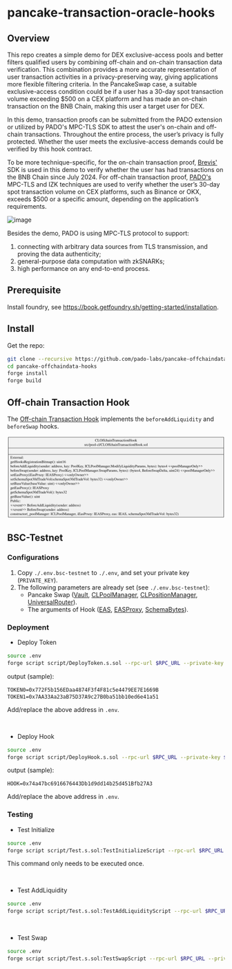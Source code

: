 # pancake-transaction-oracle-hooks

## Overview

This repo creates a simple demo for DEX exclusive-access pools and better filters qualified users by combining off-chain and on-chain transaction data verification. This combination provides a more accurate representation of user transaction activities in a privacy-preserving way, giving applications more flexible filtering criteria. In the PancakeSwap case, a suitable exclusive-access condition could be if a user has a 30-day spot transaction volume exceeding $500 on a CEX platform and has made an on-chain transaction on the BNB Chain, making this user a target user for DEX.

In this demo, transaction proofs can be submitted from the PADO extension or utilized by PADO's MPC-TLS SDK to attest the user's on-chain and off-chain transactions. Throughout the entire process, the user’s privacy is fully protected. Whether the user meets the exclusive-access demands could be verified by this hook contract. 

To be more technique-specific, for the on-chain transaction proof, [Brevis'](https://docs.brevis.network/) SDK is used in this demo to verify whether the user has had transactions on the BNB Chain since July 2024. For off-chain transaction proof, [PADO's](https://padolabs.org) MPC-TLS and IZK techniques are used to verify whether the user’s 30-day spot transaction volume on CEX platforms, such as Binance or OKX, exceeds $500 or a specific amount, depending on the application’s requirements.

![image](https://hackmd.io/_uploads/BJDoNmdk6.png)

Besides the demo, PADO is using MPC-TLS protocol to support:
1. connecting with arbitrary data sources from TLS transmission, and proving the data authenticity;
2. general-purpose data computation with zkSNARKs;
3. high performance on any end-to-end process.


## Prerequisite

Install foundry, see https://book.getfoundry.sh/getting-started/installation.

## Install

Get the repo:

```sh
git clone --recursive https://github.com/pado-labs/pancake-offchaindata-hooks.git
cd pancake-offchaindata-hooks
forge install
forge build
```

## Off-chain Transaction Hook

The [Off-chain Transaction Hook](./src/pool-cl/CLOffchainTransactionHook.sol) implements the `beforeAddLiquidity` and `beforeSwap` hooks.

![Off-chain Transaction Hook Contract](./docs/class/CLOffchainTransactionHook.svg)


## BSC-Testnet

### Configurations

1. Copy `./.env.bsc-testnet` to `./.env`, and set your private key (`PRIVATE_KEY`).
2. The following parameters are already set (see `./.env.bsc-testnet`):
   - Pancake Swap ([Vault](https://testnet.bscscan.com/address/0x08F012b8E2f3021db8bd2A896A7F422F4041F131), [CLPoolManager](https://testnet.bscscan.com/address/0x969D90aC74A1a5228b66440f8C8326a8dA47A5F9), [CLPositionManager](https://testnet.bscscan.com/address/0x89A7D45D007077485CB5aE2abFB740b1fe4FF574), [UniversalRouter](https://testnet.bscscan.com/address/0x30067B296Edf5BEbB1CB7b593898794DDF6ab7c5)). 
   - The arguments of Hook ([EAS](https://testnet.bscscan.com/address/0x6c2270298b1e6046898a322acB3Cbad6F99f7CBD), [EASProxy](https://testnet.bscscan.com/address/0x620e84546d71A775A82491e1e527292e94a7165A), [SchemaBytes](https://testnet.bascan.io/schema/0x5f868b117fd34565f3626396ba91ef0c9a607a0e406972655c5137c6d4291af9)).


### Deployment


- Deploy Token


```sh
source .env
forge script script/DeployToken.s.sol --rpc-url $RPC_URL --private-key $PRIVATE_KEY --broadcast
```

output (sample):

```log
TOKEN0=0x772F5b156EDaa4874F3f4F81c5e4479EE7E1669B
TOKEN1=0x7AA33Aa23aB75D37A9c27B0ba51bb10ed6e41a51
```

Add/replace the above address in `.env`.

<br/>

- Deploy Hook

```sh
source .env
forge script script/DeployHook.s.sol --rpc-url $RPC_URL --private-key $PRIVATE_KEY --broadcast
```

output (sample):

```log
HOOK=0x74a47bc6916676443Db1d9dd14b25d451Bfb27A3
```

Add/replace the above address in `.env`.


### Testing


- Test Initialize

```sh
source .env
forge script script/Test.s.sol:TestInitializeScript --rpc-url $RPC_URL --private-key $PRIVATE_KEY --broadcast
```

This command only needs to be executed once.

<br/>

- Test AddLiquidity

```sh
source .env
forge script script/Test.s.sol:TestAddLiquidityScript --rpc-url $RPC_URL --private-key $PRIVATE_KEY --broadcast
```

<br/>

- Test Swap

```sh
source .env
forge script script/Test.s.sol:TestSwapScript --rpc-url $RPC_URL --private-key $PRIVATE_KEY --broadcast
```
